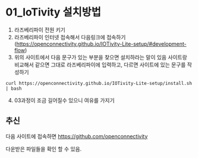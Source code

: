 # 01_IoTivity 설치방법

01. 라즈베리파이 전원 키기
02. 라즈베리파이 인터넷 접속해서 다음링크에 접속하기 (https://openconnectivity.github.io/IOTivity-Lite-setup/#development-flow)
03. 위의 사이트에서 다음 문구가 있는 부분을 찾으면 설치하라는 말이 있음 사이트랑 비교해서 같으면 그대로 라즈베리파이에 입력하고, 다르면 사이트에 있는 문구를 작성하기
```
curl https://openconnectivity.github.io/IOTivity-Lite-setup/install.sh | bash
```
04. 03과정이 조금 길어질수 있으니 여유를 가지기

## 추신
다음 사이트에 접속하면 
https://github.com/openconnectivity

다운받은 파일들을 확인 할 수 있음.
